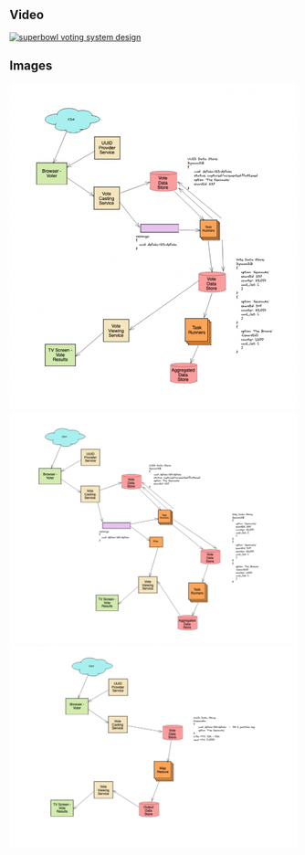 

## Video

[![superbowl voting system design](https://img.youtube.com/vi/MIQ9Zom1M0o/hqdefault.jpg)](https://www.youtube.com/watch?v=MIQ9Zom1M0o)


## Images

<img src="images/approach-2.png" alt="superbowl voting system design">

<img src="images/approach-3.png" alt="superbowl voting system design">

<img src="images/approach-4.png" alt="superbowl voting system design">

